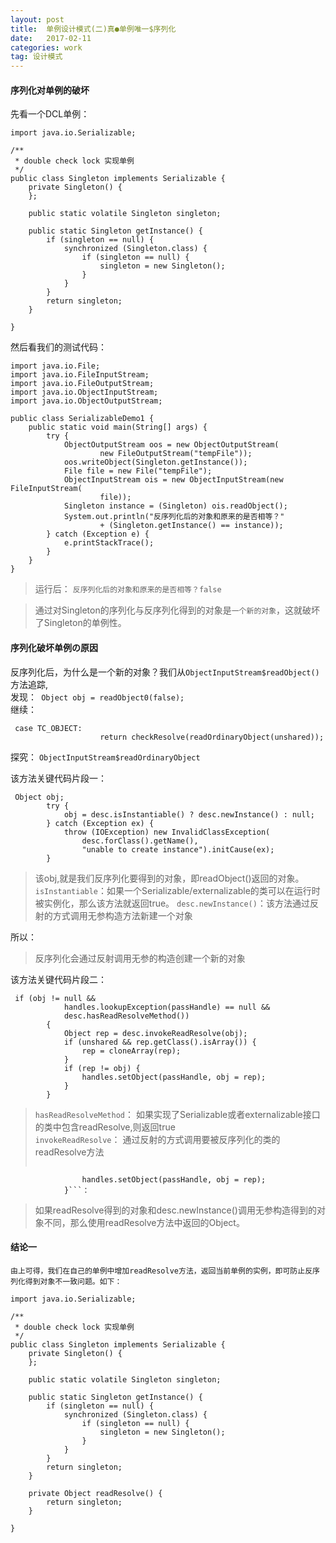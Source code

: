 ```yaml
---
layout: post
title:  单例设计模式(二)真●单例唯一$序列化
date:   2017-02-11
categories: work
tag: 设计模式
---
```

 

#### 序列化对单例的破坏 ####

先看一个DCL单例：

	import java.io.Serializable;

	/**
	 * double check lock 实现单例
	 */
	public class Singleton implements Serializable {
		private Singleton() {
		};

		public static volatile Singleton singleton;

		public static Singleton getInstance() {
			if (singleton == null) {
				synchronized (Singleton.class) {
					if (singleton == null) {
						singleton = new Singleton();
					}
				}
			}
			return singleton;
		}

	}

然后看我们的测试代码：

	import java.io.File;
	import java.io.FileInputStream;
	import java.io.FileOutputStream;
	import java.io.ObjectInputStream;
	import java.io.ObjectOutputStream;

	public class SerializableDemo1 {
		public static void main(String[] args) {
			try {
				ObjectOutputStream oos = new ObjectOutputStream(
						new FileOutputStream("tempFile"));
				oos.writeObject(Singleton.getInstance());
				File file = new File("tempFile");
				ObjectInputStream ois = new ObjectInputStream(new FileInputStream(
						file));
				Singleton instance = (Singleton) ois.readObject();
				System.out.println("反序列化后的对象和原来的是否相等？"
						+ (Singleton.getInstance() == instance));
			} catch (Exception e) {
				e.printStackTrace();
			}
		}
	}

> 运行后： ``` 反序列化后的对象和原来的是否相等？false ```

> 通过对Singleton的序列化与反序列化得到的对象是```一个新的对象```，这就破坏了Singleton的单例性。


#### 序列化破坏单例の原因 ####

反序列化后，为什么是一个新的对象？我们从```ObjectInputStream$readObject()```方法追踪,<br/>
发现：``` Object obj = readObject0(false);```<br/>
继续：

	 case TC_OBJECT:
	                    return checkResolve(readOrdinaryObject(unshared));

探究： ```ObjectInputStream$readOrdinaryObject```

该方法关键代码片段一：

	 Object obj;
	        try {
	            obj = desc.isInstantiable() ? desc.newInstance() : null;
	        } catch (Exception ex) {
	            throw (IOException) new InvalidClassException(
	                desc.forClass().getName(),
	                "unable to create instance").initCause(ex);
	        }

> 该obj,就是我们反序列化要得到的对象，即readObject()返回的对象。<br/>
> ```isInstantiable```：如果一个Serializable/externalizable的类可以在运行时被实例化，那么该方法就返回true。
> ```desc.newInstance()```：该方法通过反射的方式调用无参构造方法新建一个对象

所以：

> 反序列化会通过反射调用无参的构造创建一个新的对象

该方法关键代码片段二：

	 if (obj != null &&
	            handles.lookupException(passHandle) == null &&
	            desc.hasReadResolveMethod())
	        {
	            Object rep = desc.invokeReadResolve(obj);
	            if (unshared && rep.getClass().isArray()) {
	                rep = cloneArray(rep);
	            }
	            if (rep != obj) {
	                handles.setObject(passHandle, obj = rep);
	            }
	        }

> ```hasReadResolveMethod```： 如果实现了Serializable或者externalizable接口的类中包含readResolve,则返回true<br/>
> ```invokeReadResolve```： 通过反射的方式调用要被反序列化的类的readResolve方法<br/>
> ```if (rep != obj) {
	                handles.setObject(passHandle, obj = rep);
	            }```：
>如果readResolve得到的对象和desc.newInstance()调用无参构造得到的对象不同，那么使用readResolve方法中返回的Object。

#### 结论一 ####

	由上可得，我们在自己的单例中增加readResolve方法，返回当前单例的实例，即可防止反序列化得到对象不一致问题。如下：

	import java.io.Serializable;

	/**
	 * double check lock 实现单例
	 */
	public class Singleton implements Serializable {
		private Singleton() {
		};

		public static volatile Singleton singleton;

		public static Singleton getInstance() {
			if (singleton == null) {
				synchronized (Singleton.class) {
					if (singleton == null) {
						singleton = new Singleton();
					}
				}
			}
			return singleton;
		}

		private Object readResolve() {
			return singleton;
		}

	}
